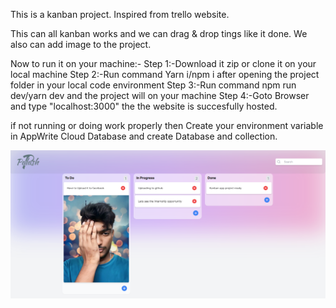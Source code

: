 This is a kanban project. Inspired from trello website.

This can all kanban works and we can drag & drop tings like it done. We also can add image to the project.

Now to run it on your machine:- 
Step 1:-Download it zip or clone it on your local machine
Step 2:-Run command Yarn i/npm i after opening the project folder in your local code environment
Step 3:-Run command npm run dev/yarn dev and the project will on your machine
Step 4:-Goto Browser and type "localhost:3000" the the website is succesfully hosted.



if not running or doing work properly then Create your environment variable in AppWrite Cloud Database and create Database and collection.

<img src="public\img.png">